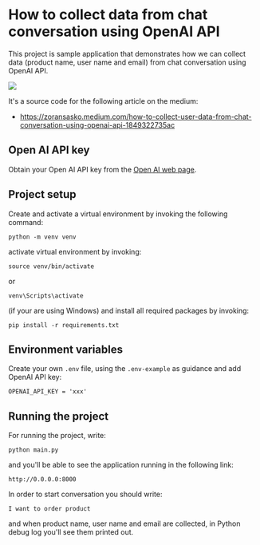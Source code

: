 # How to collect data from chat conversation using OpenAI API

This project is sample application that demonstrates how we can collect data (product name, user name and email) from chat conversation using OpenAI API.

![](https://cdn-images-1.medium.com/max/800/1*-4OTiVjaQQjTkcFv_70OoQ.png)

It's a source code for the following article on the medium:

- https://zoransasko.medium.com/how-to-collect-user-data-from-chat-conversation-using-openai-api-1849322735ac

## Open AI API key
Obtain your Open AI API key from the [Open AI web page](https://platform.openai.com/api-keys).

## Project setup
Create and activate a virtual environment by invoking the following command:
```
python -m venv venv
```
activate virtual environment by invoking:
```
source venv/bin/activate
```
or 
```
venv\Scripts\activate
```
(if your are using Windows) and install all required packages by invoking:
```
pip install -r requirements.txt
```

## Environment variables
Create your own `.env` file, using the `.env-example` as guidance and add OpenAI API key:
```
OPENAI_API_KEY = 'xxx'
```


## Running the project

For running the project, write:
```
python main.py
```
and you'll be able to see the application running in the following link:
```
http://0.0.0.0:8000
```
In order to start conversation you should write:
```
I want to order product
```
and when product name, user name and email are collected, in Python debug log you'll see them printed out.
